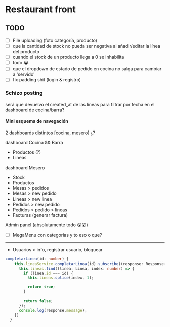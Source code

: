 # Restaurant front

## TODO

- [ ] File uploading (foto categoría, producto)
- [ ] que la cantidad de stock no pueda ser negativa al añadir/editar la línea del producto
- [ ] cuando el stock de un producto llega a 0 se inhabilita
- [ ] todo 😭
- [ ] que el dropdown de estado de pedido en cocina no salga para cambiar a 'servido'
- [ ] fix padding shit (login & registro)

### Schizo posting

será que devuelvo el created_at de las lineas para filtrar por fecha en el dashboard de cocina/barra?

#### Mini esquema de navegación

2 dashboards distintos [cocina, mesero] ¿?

dashboard Cocina && Barra

- Productos (?)
- Lineas

dashboard Mesero

- Stock
- Productos
- Mesas > pedidos
- Mesas > new pedido
- Lineas > new linea
- Pedidos > new pedido
- Pedidos > pedido > lineas
- Facturas (generar factura)

Admin panel (absolutamente todo 😲😲)

-[ ] MegaMenu con categorias y to eso o que?

--------

- Usuarios > info, registrar usuario, bloquear

```ts
completarLinea(id: number) {
    this.lineaService.completarLinea(id).subscribe((response: Response<any>) => {
      this.lineas.find((linea: Linea, index: number) => {
        if (linea.id === id) {
          this.lineas.splice(index, 1);

          return true;
        }

        return false;
      });
      console.log(response.message);
    })
  }
```
